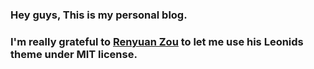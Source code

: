 ### Hey guys, This is my personal blog.

### I'm really grateful to [Renyuan Zou][ProfileLink] to let me use his Leonids theme under MIT license.

[ProfileLink]: https://github.com/renyuanz
